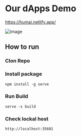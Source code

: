 # Our dApps Demo
https://humai.netlify.app/


![image](https://user-images.githubusercontent.com/116952956/224637768-0856ba84-1e68-4f2e-99ad-a30ec95ca125.png)

## How to run
### Clon Repo
### Install package
```
npm install -g serve
```
### Run Build
```
serve -s build
```
### Check lockal host
```
http://localhost:35601 
```
